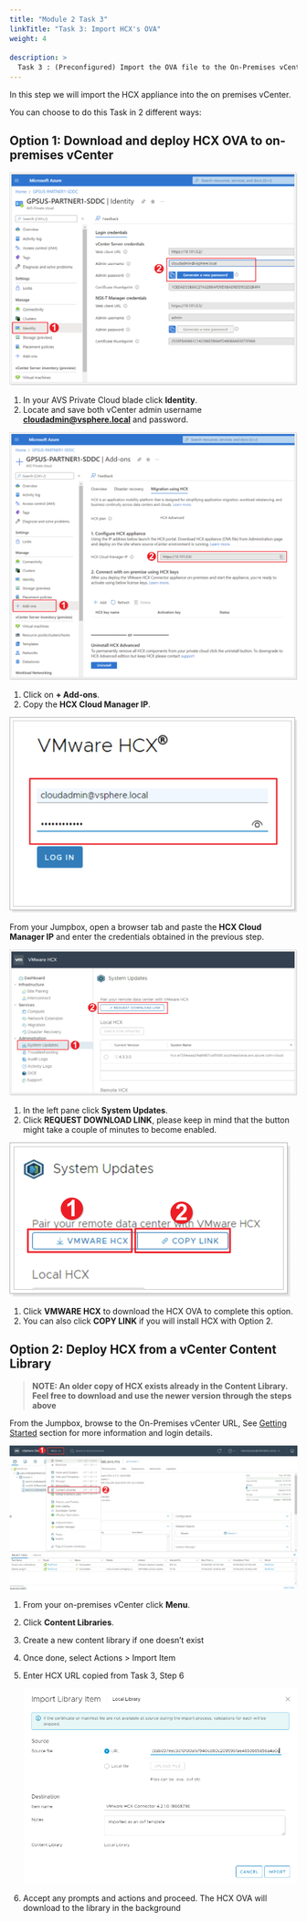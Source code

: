```yaml
---
title: "Module 2 Task 3"
linkTitle: "Task 3: Import HCX's OVA"
weight: 4

description: >
  Task 3 : (Preconfigured) Import the OVA file to the On-Premises vCenter
---
```


In this step we will import the HCX appliance into the on premises vCenter.

You can choose to do this Task in 2 different ways:

## Option 1: Download and deploy HCX OVA to on-premises vCenter

![](Mod2Task3Pic1.png)

1. In your AVS Private Cloud blade click **Identity**.
2. Locate and save both vCenter admin username **cloudadmin@vsphere.local** and password.

![](Mod2Task3Pic2.png)

1. Click on **+ Add-ons**.
2. Copy the **HCX Cloud Manager IP**.

![](Mod2Task3Pic3.png)

From your Jumpbox, open a browser tab and paste the **HCX Cloud Manager IP** and enter the credentials obtained in the previous step.

![](Mod2Task3Pic4.png)

1. In the left pane click **System Updates**.
2. Click **REQUEST DOWNLOAD LINK**, please keep in mind that the button might take a couple of minutes to become enabled.

![](Mod2Task3Pic5.png)

1. Click **VMWARE HCX** to download the HCX OVA to complete this option.
2. You can also click **COPY LINK** if you will install HCX with Option 2.

## Option 2: Deploy HCX from a vCenter Content Library

>**NOTE: An older copy of HCX exists already in the Content Library. Feel free to download and use the newer version through the steps above**

From the Jumpbox, browse to the On-Premises vCenter URL, See [Getting Started](getting-started#on-premises-vmware-lab-environment) section for more information and login details.

![](f0521b4c3bb4b3a7207f9b24e01a2620.png)

1. From your on-premises vCenter click **Menu**.
2. Click **Content Libraries**.

3.  Create a new content library if one doesn’t exist

4.  Once done, select Actions \> Import Item

5.  Enter HCX URL copied from Task 3, Step 6

    ![](aa0df7163b5265bbb9b5dffe036f1797.png)

6.  Accept any prompts and actions and proceed. The HCX OVA will download to the
    library in the background

